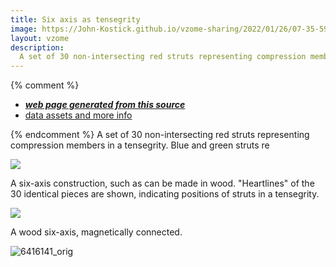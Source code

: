 ```yaml
---
title: Six axis as tensegrity
image: https://John-Kostick.github.io/vzome-sharing/2022/01/26/07-35-59-Six-axis-as-tensegrity/Six-axis-as-tensegrity.png
layout: vzome
description:
  A set of 30 non-intersecting red struts representing compression members in a tensegrity.  Blue and green struts represent tension members.
---
```


{% comment %}
 - [***web page generated from this source***][post]
 - [data assets and more info][github]

[post]: <https://John-Kostick.github.io/vzome-sharing/2022/01/26/Six-axis-as-tensegrity-07-35-59.html>
[github]: <https://github.com/John-Kostick/vzome-sharing/tree/main/2022/01/26/07-35-59-Six-axis-as-tensegrity/>
{% endcomment %}
  A set of 30 non-intersecting red struts representing compression members in a tensegrity.  Blue and green struts re

<vzome-viewer style="width: 100%; height: 100vh;"
       src="https://John-Kostick.github.io/vzome-sharing/2022/01/26/07-35-59-Six-axis-as-tensegrity/Six-axis-as-tensegrity.vZome" >
  <img src="https://John-Kostick.github.io/vzome-sharing/2022/01/26/07-35-59-Six-axis-as-tensegrity/Six-axis-as-tensegrity.png" />
</vzome-viewer>

A six-axis construction, such as can be made in wood.  "Heartlines" of the 30 identical pieces are shown, indicating positions of struts in a tensegrity.  

<vzome-viewer style="width: 100%; height: 100vh;"
       src="https://John-Kostick.github.io/vzome-sharing/2022/01/26/08-17-18-6- axis/6- axis.vZome" >
  <img src="https://John-Kostick.github.io/vzome-sharing/2022/01/26/08-17-18-6- axis/6- axis.png" />
</vzome-viewer>

A wood six-axis, magnetically connected.

![6416141_orig](https://user-images.githubusercontent.com/78830166/151176309-d836ddfc-6a97-4ad0-982b-27c89a4aaaba.jpg)
